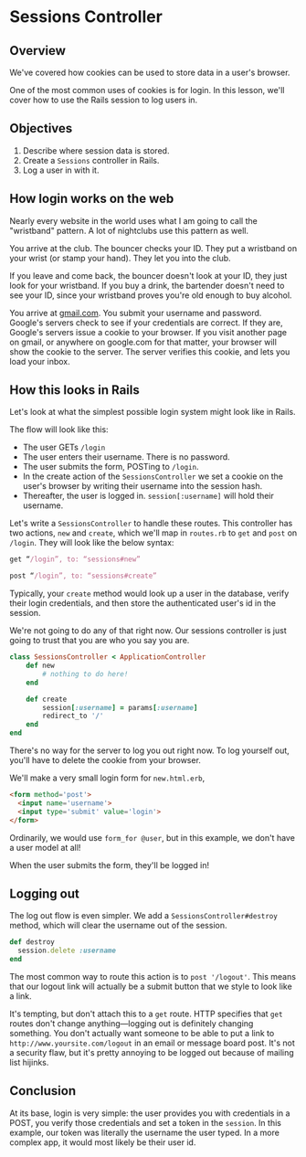 # Sessions Controller

## Overview

We've covered how cookies can be used to store data in a user's browser.

One of the most common uses of cookies is for login. In this lesson, we'll cover how to use the Rails session to log users in.

## Objectives
  1. Describe where session data is stored.
  2. Create a `Sessions` controller in Rails.
  2. Log a user in with it.

## How login works on the web

Nearly every website in the world uses what I am going to call the "wristband" pattern. A lot of nightclubs use this pattern as well.

You arrive at the club. The bouncer checks your ID. They put a wristband on your wrist (or stamp your hand). They let you into the club.

If you leave and come back, the bouncer doesn't look at your ID, they just look for your wristband. If you buy a drink, the bartender doesn't need to see your ID, since your wristband proves you're old enough to buy alcohol.

You arrive at [gmail.com](http://mail.google.com). You submit your username and password. Google's servers check to see if your credentials are correct. If they are, Google's servers issue a cookie to your browser. If you visit another page on gmail, or anywhere on google.com for that matter, your browser will show the cookie to the server. The server verifies this cookie, and lets you load your inbox.

## How this looks in Rails

Let's look at what the simplest possible login system might look like in Rails.

The flow will look like this:

   * The user GETs `/login`
   * The user enters their username. There is no password.
   * The user submits the form, POSTing to `/login`.
   * In the create action of the `SessionsController` we set a cookie on the user's browser by writing their username into the session hash.
   * Thereafter, the user is logged in. `session[:username]` will hold their username.

Let's write a `SessionsController` to handle these routes. This controller has two actions, `new` and `create`, which we'll map in `routes.rb` to `get` and `post` on `/login`. They will look like the below syntax:

```ruby
get “/login”, to: “sessions#new”
```
```ruby
post “/login”, to: “sessions#create”
```

Typically, your `create` method would look up a user in the database, verify their login credentials, and then store the authenticated user's id in the session.

We're not going to do any of that right now. Our sessions controller is just going to trust that you are who you say you are.

```ruby
class SessionsController < ApplicationController
	def new
		# nothing to do here!
	end

	def create
		session[:username] = params[:username]
		redirect_to '/'
	end
end
```

There's no way for the server to log you out right now. To log yourself out, you'll have to delete the cookie from your browser.

We'll make a very small login form for `new.html.erb`,

```html
<form method='post'>
  <input name='username'>
  <input type='submit' value='login'>
</form>
```

Ordinarily, we would use `form_for @user`, but in this example, we don't have a user model at all!

When the user submits the form, they'll be logged in!

## Logging out

The log out flow is even simpler. We add a `SessionsController#destroy` method, which will clear the username out of the session.

```ruby
def destroy
  session.delete :username
end
```

The most common way to route this action is to `post '/logout'`. This means that our logout link will actually be a submit button that we style to look like a link.

It's tempting, but don't attach this to a `get` route. HTTP specifies that `get` routes don't change anything—logging out is definitely changing something. You don't actually want someone to be able to put a link to `http://www.yoursite.com/logout` in an email or message board post. It's not a security flaw, but it's pretty annoying to be logged out because of mailing list hijinks.

## Conclusion

At its base, login is very simple: the user provides you with credentials in a POST, you verify those credentials and set a token in the `session`. In this example, our token was literally the username the user typed. In a more complex app, it would most likely be their user id.
